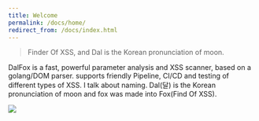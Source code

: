 ```yaml
---
title: Welcome
permalink: /docs/home/
redirect_from: /docs/index.html
---
```


> Finder Of XSS, and Dal is the Korean pronunciation of moon.

DalFox is a fast, powerful parameter analysis and XSS scanner, based on a golang/DOM parser. supports friendly Pipeline, CI/CD and testing of different types of XSS. I talk about naming. Dal(달) is the Korean pronunciation of moon and fox was made into Fox(Find Of XSS).

![](https://user-images.githubusercontent.com/13212227/120111056-4b30f480-c1ab-11eb-90a4-c831ccf76e11.jpg)
